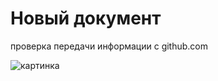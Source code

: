 # Новый документ

проверка передачи информации с github.com

![картинка](https://get.pxhere.com/photo/beach-sea-coast-tree-water-sand-ocean-person-sky-boat-shore-vacation-bay-jetski-body-of-water-caribbean-palm-trees-tropics-coconut-trees-arecales-palm-family-952393.jpg)